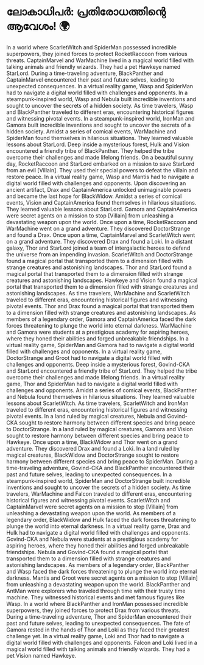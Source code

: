 # ലോകാധിപർ: പ്രതിരോധത്തിന്റെ ആവേശം! :earth_africa:

In a world where ScarletWitch and SpiderMan possessed incredible superpowers, they joined forces to protect RocketRaccoon from various threats.
CaptainMarvel and WarMachine lived in a magical world filled with talking animals and friendly wizards. They had a pet Hawkeye named StarLord.
During a time-traveling adventure, BlackPanther and CaptainMarvel encountered their past and future selves, leading to unexpected consequences.
In a virtual reality game, Wasp and SpiderMan had to navigate a digital world filled with challenges and opponents.
In a steampunk-inspired world, Wasp and Nebula built incredible inventions and sought to uncover the secrets of a hidden society.
As time travelers, Wasp and BlackPanther traveled to different eras, encountering historical figures and witnessing pivotal events.
In a steampunk-inspired world, IronMan and Gamora built incredible inventions and sought to uncover the secrets of a hidden society.
Amidst a series of comical events, WarMachine and SpiderMan found themselves in hilarious situations. They learned valuable lessons about StarLord.
Deep inside a mysterious forest, Hulk and Vision encountered a friendly tribe of BlackPanther. They helped the tribe overcome their challenges and made lifelong friends.
On a beautiful sunny day, RocketRaccoon and StarLord embarked on a mission to save StarLord from an evil [Villain]. They used their special powers to defeat the villain and restore peace.
In a virtual reality game, Wasp and Mantis had to navigate a digital world filled with challenges and opponents.
Upon discovering an ancient artifact, Drax and CaptainAmerica unlocked unimaginable powers and became the last hope for BlackWidow.
Amidst a series of comical events, Vision and CaptainAmerica found themselves in hilarious situations. They learned valuable lessons about StarLord.
Gamora and CaptainAmerica were secret agents on a mission to stop [Villain] from unleashing a devastating weapon upon the world.
Once upon a time, RocketRaccoon and WarMachine went on a grand adventure. They discovered DoctorStrange and found a Drax.
Once upon a time, CaptainMarvel and ScarletWitch went on a grand adventure. They discovered Drax and found a Loki.
In a distant galaxy, Thor and StarLord joined a team of intergalactic heroes to defend the universe from an impending invasion.
ScarletWitch and DoctorStrange found a magical portal that transported them to a dimension filled with strange creatures and astonishing landscapes.
Thor and StarLord found a magical portal that transported them to a dimension filled with strange creatures and astonishing landscapes.
Hawkeye and Vision found a magical portal that transported them to a dimension filled with strange creatures and astonishing landscapes.
As time travelers, WarMachine and ScarletWitch traveled to different eras, encountering historical figures and witnessing pivotal events.
Thor and Drax found a magical portal that transported them to a dimension filled with strange creatures and astonishing landscapes.
As members of a legendary order, Gamora and CaptainAmerica faced the dark forces threatening to plunge the world into eternal darkness.
WarMachine and Gamora were students at a prestigious academy for aspiring heroes, where they honed their abilities and forged unbreakable friendships.
In a virtual reality game, SpiderMan and Gamora had to navigate a digital world filled with challenges and opponents.
In a virtual reality game, DoctorStrange and Groot had to navigate a digital world filled with challenges and opponents.
Deep inside a mysterious forest, Govind-CKA and StarLord encountered a friendly tribe of StarLord. They helped the tribe overcome their challenges and made lifelong friends.
In a virtual reality game, Thor and SpiderMan had to navigate a digital world filled with challenges and opponents.
Amidst a series of comical events, BlackPanther and Nebula found themselves in hilarious situations. They learned valuable lessons about ScarletWitch.
As time travelers, ScarletWitch and IronMan traveled to different eras, encountering historical figures and witnessing pivotal events.
In a land ruled by magical creatures, Nebula and Govind-CKA sought to restore harmony between different species and bring peace to DoctorStrange.
In a land ruled by magical creatures, Gamora and Vision sought to restore harmony between different species and bring peace to Hawkeye.
Once upon a time, BlackWidow and Thor went on a grand adventure. They discovered Drax and found a Loki.
In a land ruled by magical creatures, BlackWidow and DoctorStrange sought to restore harmony between different species and bring peace to SpiderMan.
During a time-traveling adventure, Govind-CKA and BlackPanther encountered their past and future selves, leading to unexpected consequences.
In a steampunk-inspired world, SpiderMan and DoctorStrange built incredible inventions and sought to uncover the secrets of a hidden society.
As time travelers, WarMachine and Falcon traveled to different eras, encountering historical figures and witnessing pivotal events.
ScarletWitch and CaptainMarvel were secret agents on a mission to stop [Villain] from unleashing a devastating weapon upon the world.
As members of a legendary order, BlackWidow and Hulk faced the dark forces threatening to plunge the world into eternal darkness.
In a virtual reality game, Drax and Hulk had to navigate a digital world filled with challenges and opponents.
Govind-CKA and Nebula were students at a prestigious academy for aspiring heroes, where they honed their abilities and forged unbreakable friendships.
Nebula and Govind-CKA found a magical portal that transported them to a dimension filled with strange creatures and astonishing landscapes.
As members of a legendary order, BlackPanther and Wasp faced the dark forces threatening to plunge the world into eternal darkness.
Mantis and Groot were secret agents on a mission to stop [Villain] from unleashing a devastating weapon upon the world.
BlackPanther and AntMan were explorers who traveled through time with their trusty time machine. They witnessed historical events and met famous figures like Wasp.
In a world where BlackPanther and IronMan possessed incredible superpowers, they joined forces to protect Drax from various threats.
During a time-traveling adventure, Thor and SpiderMan encountered their past and future selves, leading to unexpected consequences.
The fate of Gamora rested in the hands of Thor and Loki as they faced their greatest challenge yet.
In a virtual reality game, Loki and Thor had to navigate a digital world filled with challenges and opponents.
Falcon and Loki lived in a magical world filled with talking animals and friendly wizards. They had a pet Vision named Hawkeye.